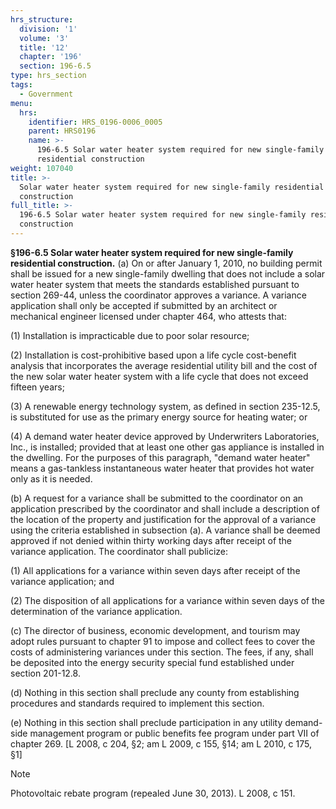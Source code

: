 ```yaml
---
hrs_structure:
  division: '1'
  volume: '3'
  title: '12'
  chapter: '196'
  section: 196-6.5
type: hrs_section
tags:
  - Government
menu:
  hrs:
    identifier: HRS_0196-0006_0005
    parent: HRS0196
    name: >-
      196-6.5 Solar water heater system required for new single-family
      residential construction
weight: 107040
title: >-
  Solar water heater system required for new single-family residential
  construction
full_title: >-
  196-6.5 Solar water heater system required for new single-family residential
  construction
---
```

**§196-6.5 Solar water heater system required for new single-family residential construction.** (a) On or after January 1, 2010, no building permit shall be issued for a new single-family dwelling that does not include a solar water heater system that meets the standards established pursuant to section 269-44, unless the coordinator approves a variance. A variance application shall only be accepted if submitted by an architect or mechanical engineer licensed under chapter 464, who attests that:

(1) Installation is impracticable due to poor solar resource;

(2) Installation is cost-prohibitive based upon a life cycle cost-benefit analysis that incorporates the average residential utility bill and the cost of the new solar water heater system with a life cycle that does not exceed fifteen years;

(3) A renewable energy technology system, as defined in section 235-12.5, is substituted for use as the primary energy source for heating water; or

(4) A demand water heater device approved by Underwriters Laboratories, Inc., is installed; provided that at least one other gas appliance is installed in the dwelling. For the purposes of this paragraph, "demand water heater" means a gas-tankless instantaneous water heater that provides hot water only as it is needed.

(b) A request for a variance shall be submitted to the coordinator on an application prescribed by the coordinator and shall include a description of the location of the property and justification for the approval of a variance using the criteria established in subsection (a). A variance shall be deemed approved if not denied within thirty working days after receipt of the variance application. The coordinator shall publicize:

(1) All applications for a variance within seven days after receipt of the variance application; and

(2) The disposition of all applications for a variance within seven days of the determination of the variance application.

(c) The director of business, economic development, and tourism may adopt rules pursuant to chapter 91 to impose and collect fees to cover the costs of administering variances under this section. The fees, if any, shall be deposited into the energy security special fund established under section 201-12.8.

(d) Nothing in this section shall preclude any county from establishing procedures and standards required to implement this section.

(e) Nothing in this section shall preclude participation in any utility demand-side management program or public benefits fee program under part VII of chapter 269\. [L 2008, c 204, §2; am L 2009, c 155, §14; am L 2010, c 175, §1]

Note

Photovoltaic rebate program (repealed June 30, 2013). L 2008, c 151.